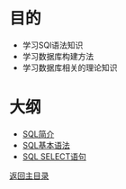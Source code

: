 # 目的

* 学习SQl语法知识
* 学习数据库构建方法
* 学习数据库相关的理论知识

# 大纲

* [SQL简介](00.md)
* [SQL基本语法](01.md)
* [SQL SELECT语句](02.md)


[返回主目录](..\README.md)
